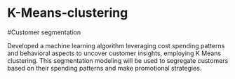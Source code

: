 # K-Means-clustering

#Customer segmentation

Developed a machine learning algorithm leveraging cost spending patterns and behavioral aspects to uncover customer insights, employing K Means clustering. This segmentation modeling will be used to segregate customers based on their spending patterns and make promotional strategies.
